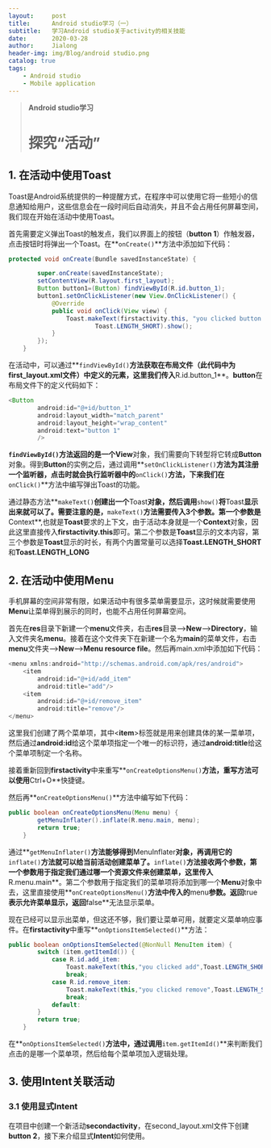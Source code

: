 ```yaml
---
layout:     post
title:      Android studio学习（一）
subtitle:   学习Android studio关于activity的相关技能
date:       2020-03-28
author:     Jialong
header-img: img/Blog/android studio.png
catalog: true
tags:
    - Android studio
    - Mobile application
---
```

> **Android studio学习**
>
> # 探究“活动”



## 1. 在活动中使用Toast

Toast是Android系统提供的一种提醒方式，在程序中可以使用它将一些短小的信息通知给用户，这些信息会在一段时间后自动消失，并且不会占用任何屏幕空间，我们现在开始在活动中使用Toast。



首先需要定义弹出Toast的触发点，我们以界面上的按钮（**button 1**）作触发器，点击按钮时将弹出一个Toast。在**`onCreate()`**方法中添加如下代码：

```java
protected void onCreate(Bundle savedInstanceState) {

        super.onCreate(savedInstanceState);
        setContentView(R.layout.first_layout);
        Button button1=(Button) findViewById(R.id.button_1);
        button1.setOnClickListener(new View.OnClickListener() {
            @Override
            public void onClick(View view) {
                Toast.makeText(firstactivity.this, "you clicked button 1",
                        Toast.LENGTH_SHORT).show();
            }
        });
    }
```

在活动中，可以通过**`findViewById()`**方法获取在布局文件（此代码中为first_layout.xml文件）中定义的元素，这里我们传入**R.id.button_1**。**button**在布局文件下的定义代码如下：

```java
<Button
        android:id="@+id/button_1"
        android:layout_width="match_parent"
        android:layout_height="wrap_content"
        android:text="button 1"
        />
```

**`findViewById()`**方法返回的是一个**View**对象，我们需要向下转型将它转成**Button**对象。得到**Button**的实例之后，通过调用**`setOnClickListener()`**方法为其注册一个监听器，点击时就会执行监听器中的**`onClick()`**方法，下来我们在**`onClick()`**方法中编写弹出Toast的功能。



通过静态方法**`makeText()`**创建出一个**Toast**对象，然后调用**`show()`**将**Toast**显示出来就可以了。需要注意的是，**`makeText()`**方法需要传入3个参数。第一个参数是**Context**,也就是**Toast**要求的上下文，由于活动本身就是一个**Context**对象，因此这里直接传入**firstactivity.this**即可。第二个参数是**Toast**显示的文本内容，第三个参数是**Toast**显示的时长，有两个内置常量可以选择**Toast.LENGTH_SHORT**和**Toast.LENGTH_LONG**





## 2. 在活动中使用Menu



手机屏幕的空间非常有限，如果活动中有很多菜单需要显示，这时候就需要使用**Menu**让菜单得到展示的同时，也能不占用任何屏幕空间。



首先在**res**目录下新建一个**menu**文件夹，右击**res**目录-->**New**-->**Directory**，输入文件夹名**menu**。接着在这个文件夹下在新建一个名为**main**的菜单文件，右击**menu**文件夹-->**New**-->**Menu resource file**。然后再main.xml中添加如下代码：

```java
<menu xmlns:android="http://schemas.android.com/apk/res/android">
    <item
        android:id="@+id/add_item"
        android:title="add"/>
    <item
        android:id="@+id/remove_item"
        android:title="remove"/>
</menu>
```



这里我们创建了两个菜单项，其中<**item**>标签就是用来创建具体的某一菜单项，然后通过**android:id**给这个菜单项指定一个唯一的标识符，通过**android:title**给这个菜单项制定一个名称。



接着重新回到**firstactivity**中来重写**`onCreateOptionsMenu()`**方法，重写方法可以使用**Ctrl+O**快捷键。

然后再**`onCreateOptionsMenu()`**方法中编写如下代码：

```java
public boolean onCreateOptionsMenu(Menu menu) {
        getMenuInflater().inflate(R.menu.main, menu);
        return true;
    }
```

通过**`getMenuInflater()`**方法能够得到**MenuInflater**对象，再调用它的**`inflate()`**方法就可以给当前活动创建菜单了。**`inflate()`**方法接收两个参数，第一个参数用于指定我们通过哪一个资源文件来创建菜单，这里传入**R.menu.main**。第二个参数用于指定我们的菜单项将添加到哪一个**Menu**对象中去，这里直接使用**`onCreateOptionsMenu()`**方法中传入的**menu**参数。返回**true**表示允许菜单显示，返回**false**无法显示菜单。



现在已经可以显示出菜单，但这还不够，我们要让菜单可用，就要定义菜单响应事件。在**firstactivity**中重写**`onOptionsItemSelected()`**方法：

```java 
public boolean onOptionsItemSelected(@NonNull MenuItem item) {
        switch (item.getItemId()) {
            case R.id.add_item:
                Toast.makeText(this,"you clicked add",Toast.LENGTH_SHORT).show();
                break;
            case R.id.remove_item:
                Toast.makeText(this,"you clicked remove",Toast.LENGTH_SHORT).show();
                break;
            default:
        }
        return true;
    }
```

在**`onOptionsItemSelected()`**方法中，通过调用**`item.getItemId()`**来判断我们点击的是哪一个菜单项，然后给每个菜单项加入逻辑处理。



## 3. 使用Intent关联活动



### 3.1 使用显式Intent



在项目中创建一个新活动**secondactivity**，在second_layout.xml文件下创建**button 2**，接下来介绍显式**Intent**如何使用。



